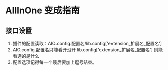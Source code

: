 # AllInOne 变成指南
## 接口设置
1. 插件的配置读取：AIO.config.配置名/lib.config['extension_扩展名_配置名']
2. AIO.config.配置名只能看开没开 lib.config['extension_扩展名_配置名'] 则能看选的是什么
3. 配置选项记得每一个最后要加上逗号结束。
